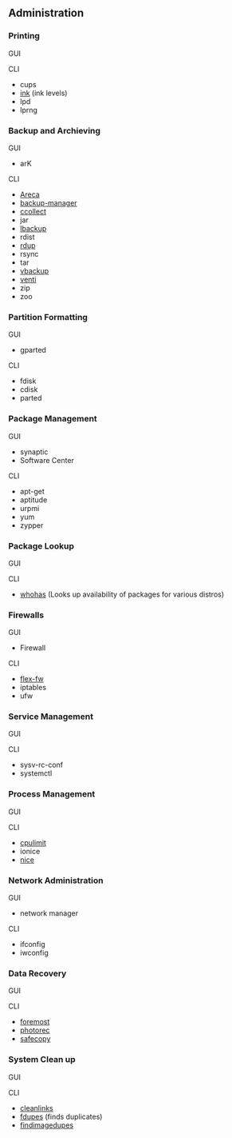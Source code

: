 ## Administration

### Printing

GUI

CLI

  * cups
  * [ink](http://ink.sourceforge.net/) (ink levels)
  * lpd
  * lprng
  
### Backup and Archieving

GUI

  * arK

CLI

  * [Areca](http://www.areca-backup.org/index.php)
  * [backup-manager](http://www.backup-manager.org/)
  * [ccollect](https://www.nico.schottelius.org/software/ccollect/)  
  * jar
  * [lbackup](http://www.lbackup.org/)
  * rdist
  * [rdup](https://github.com/miekg/rdup)
  * rsync
  * tar
  * [vbackup](http://man.cat-v.org/p9p/8/vbackup)
  * [venti](http://doc.cat-v.org/plan_9/4th_edition/papers/venti/)
  * zip
  * zoo
  
### Partition Formatting

GUI

  * gparted

CLI

  * fdisk
  * cdisk
  * parted

### Package Management

GUI

  * synaptic
  * Software Center

CLI

  * apt-get
  * aptitude
  * urpmi
  * yum
  * zypper
  
### Package Lookup

GUI

CLI

  * [whohas](http://www.philippwesche.org/200811/whohas/intro.html) (Looks up availability of packages for various distros)
  
### Firewalls

GUI

  * Firewall

CLI

  * [flex-fw](http://flex-fw.net/)
  * iptables
  * ufw

### Service Management

GUI

CLI

  * sysv-rc-conf
  * systemctl
  
### Process Management

GUI

CLI

  * [cpulimit](http://cpulimit.sourceforge.net/)
  * ionice
  * [nice](https://en.wikipedia.org/wiki/Nice_%28Unix%29)
  
### Network Administration

GUI

  * network manager

CLI

  * ifconfig
  * iwconfig
  
### Data Recovery

GUI

CLI

  * [foremost](http://foremost.sourceforge.net/)
  * [photorec](https://www.cgsecurity.org/wiki/PhotoRec)
  * [safecopy](http://safecopy.sourceforge.net/)

### System Clean up

GUI

CLI

  * [cleanlinks](http://www.xfree86.org/4.8.0/cleanlinks.1.html)
  * [fdupes](http://premium.caribe.net/~adrian2/programs/fdupes.html) (finds duplicates)
  * [findimagedupes](http://www.jhnc.org/findimagedupes/)


